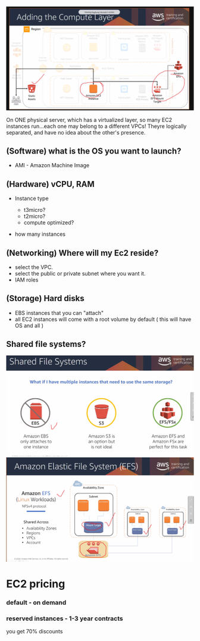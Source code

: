 
![](../assets/aws-training-18.png)


On ONE physical server, which has a virtualized layer, so many EC2 instances run...each one may belong to a different VPCs! Theyre logically separated, and have no idea about the other's presence.

## (Software) what is the OS you want to launch?
- AMI - Amazon Machine Image

## (Hardware) vCPU, RAM
- Instance type
    - t3micro?
    - t2micro?
    - compute optimized?

- how many instances 

## (Networking) Where will my Ec2 reside?
- select the VPC.
- select the public or private subnet where you want it.
- IAM roles

## (Storage) Hard disks
- EBS instances that you can "attach"
- all EC2 instances will come with a root volume by default ( this will have OS and all )

## Shared file systems?
![](../assets/aws-training-19.png)
![](../assets/aws-training-20.png)




# EC2 pricing
### default - on demand
### reserved instances  - 1-3 year contracts
you get 70% discounts



